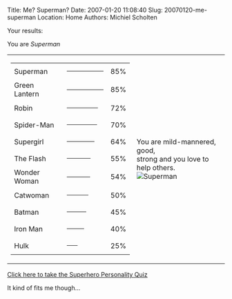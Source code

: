 Title: Me? Superman?
Date: 2007-01-20 11:08:40
Slug: 20070120-me-superman
Location: Home
Authors: Michiel Scholten

<p>Your results:</p>
<p>You are <em>Superman</em></p>
<table><tr><td><table><tr><td>Superman</td>
<td><hr align="left" noshade size="4" width="85" /></td><td> 85%</td>
</tr><tr><td>Green Lantern</td>
<td><hr align="left" noshade size="4" width="85" /></td><td> 85%</td>
</tr><tr><td>Robin</td>
<td><hr align="left" noshade size="4" width="72" /></td><td> 72%</td>
</tr><tr><td>Spider-Man</td>
<td><hr align="left" noshade size="4" width="70" /></td><td> 70%</td>
</tr><tr><td>Supergirl</td>
<td><hr align="left" noshade size="4" width="64" /></td><td> 64%</td>
</tr><tr><td>The Flash</td>
<td><hr align="left" noshade size="4" width="55" /></td><td> 55%</td>
</tr><tr><td>Wonder Woman</td>
<td><hr align="left" noshade size="4" width="54" /></td><td> 54%</td>
</tr><tr><td>Catwoman</td>
<td><hr align="left" noshade size="4" width="50" /></td><td> 50%</td>
</tr><tr><td>Batman</td>
<td><hr align="left" noshade size="4" width="45" /></td><td> 45%</td>
</tr><tr><td>Iron Man</td>
<td><hr align="left" noshade size="4" width="40" /></td><td> 40%</td>
</tr><tr><td>Hulk</td>
<td><hr align="left" noshade size="4" width="25" /></td><td> 25%</td>
</tr></table></td>

<td>You are mild-mannered, good, <br />strong and you love to help others.<br />
<img src="http://www.thesuperheroquiz.com/pics/superman.jpg" alt="Superman" title="Superman" /></td>
</tr></table>

<p><a href="http://www.thesuperheroquiz.com/">Click here to take the Superhero Personality Quiz</a></p>

<p>It kind of fits me though...</p>